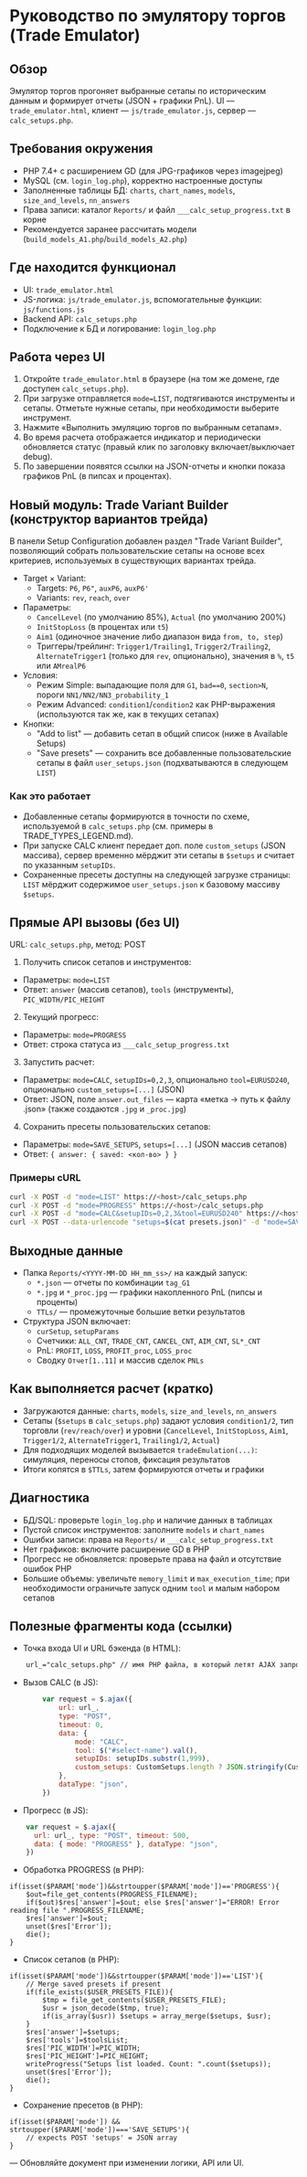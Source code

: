 # Руководство по эмулятору торгов (Trade Emulator)

## Обзор
Эмулятор торгов прогоняет выбранные сетапы по историческим данным и формирует отчеты (JSON + графики PnL). UI — `trade_emulator.html`, клиент — `js/trade_emulator.js`, сервер — `calc_setups.php`.

## Требования окружения
- PHP 7.4+ с расширением GD (для JPG-графиков через imagejpeg)
- MySQL (см. `login_log.php`), корректно настроенные доступы
- Заполненные таблицы БД: `charts`, `chart_names`, `models`, `size_and_levels`, `nn_answers`
- Права записи: каталог `Reports/` и файл `___calc_setup_progress.txt` в корне
- Рекомендуется заранее рассчитать модели (`build_models_A1.php`/`build_models_A2.php`)

## Где находится функционал
- UI: `trade_emulator.html`
- JS-логика: `js/trade_emulator.js`, вспомогательные функции: `js/functions.js`
- Backend API: `calc_setups.php`
- Подключение к БД и логирование: `login_log.php`

## Работа через UI
1. Откройте `trade_emulator.html` в браузере (на том же домене, где доступен `calc_setups.php`).
2. При загрузке отправляется `mode=LIST`, подтягиваются инструменты и сетапы. Отметьте нужные сетапы, при необходимости выберите инструмент.
3. Нажмите «Выполнить эмуляцию торгов по выбранным сетапам».
4. Во время расчета отображается индикатор и периодически обновляется статус (правый клик по заголовку включает/выключает debug).
5. По завершении появятся ссылки на JSON-отчеты и кнопки показа графиков PnL (в пипсах и процентах).

## Новый модуль: Trade Variant Builder (конструктор вариантов трейда)
В панели Setup Configuration добавлен раздел "Trade Variant Builder", позволяющий собрать пользовательские сетапы на основе всех критериев, используемых в существующих вариантах трейда.

- Target × Variant:
  - Targets: `P6`, `P6"`, `auxP6`, `auxP6'`
  - Variants: `rev`, `reach`, `over`
- Параметры:
  - `CancelLevel` (по умолчанию 85%), `Actual` (по умолчанию 200%)
  - `InitStopLoss` (в процентах или `t5`)
  - `Aim1` (одиночное значение либо диапазон вида `from, to, step`)
  - Триггеры/трейлинг: `Trigger1/Trailing1`, `Trigger2/Trailing2`, `AlternateTrigger1` (только для `rev`, опционально), значения в `%`, `t5` или `AMrealP6`
- Условия:
  - Режим Simple: выпадающие поля для `G1`, `bad==0`, `section>N`, пороги `NN1/NN2/NN3_probability_1`
  - Режим Advanced: `condition1`/`condition2` как PHP-выражения (используются так же, как в текущих сетапах)
- Кнопки:
  - "Add to list" — добавить сетап в общий список (ниже в Available Setups)
  - "Save presets" — сохранить все добавленные пользовательские сетапы в файл `user_setups.json` (подхватываются в следующем `LIST`)

### Как это работает
- Добавленные сетапы формируются в точности по схеме, используемой в `calc_setups.php` (см. примеры в TRADE_TYPES_LEGEND.md).
- При запуске CALC клиент передает доп. поле `custom_setups` (JSON массива), сервер временно мёрджит эти сетапы в `$setups` и считает по указанным `setupIDs`.
- Сохраненные пресеты доступны на следующей загрузке страницы: `LIST` мёрджит содержимое `user_setups.json` к базовому массиву `$setups`.

## Прямые API вызовы (без UI)
URL: `calc_setups.php`, метод: POST

1) Получить список сетапов и инструментов:
- Параметры: `mode=LIST`
- Ответ: `answer` (массив сетапов), `tools` (инструменты), `PIC_WIDTH/PIC_HEIGHT`

2) Текущий прогресс:
- Параметры: `mode=PROGRESS`
- Ответ: строка статуса из `___calc_setup_progress.txt`

3) Запустить расчет:
- Параметры: `mode=CALC`, `setupIDs=0,2,3`, опционально `tool=EURUSD240`, опционально `custom_setups=[...]` (JSON)
- Ответ: JSON, поле `answer.out_files` — карта «метка → путь к файлу .json» (также создаются `.jpg` и `_proc.jpg`)

4) Сохранить пресеты пользовательских сетапов:
- Параметры: `mode=SAVE_SETUPS`, `setups=[...]` (JSON массив сетапов)
- Ответ: `{ answer: { saved: <кол-во> } }`

### Примеры cURL
```bash
curl -X POST -d "mode=LIST" https://<host>/calc_setups.php
curl -X POST -d "mode=PROGRESS" https://<host>/calc_setups.php
curl -X POST -d "mode=CALC&setupIDs=0,2,3&tool=EURUSD240" https://<host>/calc_setups.php
curl -X POST --data-urlencode "setups=$(cat presets.json)" -d "mode=SAVE_SETUPS" https://<host>/calc_setups.php
```

## Выходные данные
- Папка `Reports/<YYYY-MM-DD HH_mm_ss>/` на каждый запуск:
  - `*.json` — отчеты по комбинации `tag_G1`
  - `*.jpg` и `*_proc.jpg` — графики накопленного PnL (пипсы и проценты)
  - `TTLs/` — промежуточные большие ветки результатов
- Структура JSON включает:
  - `curSetup`, `setupParams`
  - Счетчики: `ALL_CNT`, `TRADE_CNT`, `CANCEL_CNT`, `AIM_CNT`, `SL*_CNT`
  - PnL: `PROFIT`, `LOSS`, `PROFIT_proc`, `LOSS_proc`
  - Сводку `Отчет[1..11]` и массив сделок `PNLs`

## Как выполняется расчет (кратко)
- Загружаются данные: `charts`, `models`, `size_and_levels`, `nn_answers`
- Сетапы (`$setups` в `calc_setups.php`) задают условия `condition1/2`, тип торговли (`rev/reach/over`) и уровни (`CancelLevel`, `InitStopLoss`, `Aim1`, `Trigger1/2`, `AlternateTrigger1`, `Trailing1/2`, `Actual`)
- Для подходящих моделей вызывается `tradeEmulation(...)`: симуляция, переносы стопов, фиксация результатов
- Итоги копятся в `$TTLs`, затем формируются отчеты и графики

## Диагностика
- БД/SQL: проверьте `login_log.php` и наличие данных в таблицах
- Пустой список инструментов: заполните `models` и `chart_names`
- Ошибки записи: права на `Reports/` и `___calc_setup_progress.txt`
- Нет графиков: включите расширение GD в PHP
- Прогресс не обновляется: проверьте права на файл и отсутствие ошибок PHP
- Большие объемы: увеличьте `memory_limit` и `max_execution_time`; при необходимости ограничьте запуск одним `tool` и малым набором сетапов

## Полезные фрагменты кода (ссылки)
- Точка входа UI и URL бэкенда (в HTML):
```10:14:trade_emulator.html
    url_="calc_setups.php" // имя PHP файла, в который летят AJAX запросы
```
- Вызов CALC (в JS):
```85:104:js/trade_emulator.js
        var request = $.ajax({
            url: url_,
            type: "POST",
            timeout: 0,
            data: {
                mode: "CALC",
                tool: $("#select-name").val(),
                setupIDs: setupIDs.substr(1,999),
                custom_setups: CustomSetups.length ? JSON.stringify(CustomSetups) : ''
            },
            dataType: "json",
        })
```
- Прогресс (в JS):
```143:164:js/trade_emulator.js
    var request = $.ajax({
      url: url_, type: "POST", timeout: 500,
      data: { mode: "PROGRESS" }, dataType: "json",
    })
```
- Обработка PROGRESS (в PHP):
```251:260:calc_setups.php
if(isset($PARAM['mode'])&&strtoupper($PARAM['mode'])=='PROGRESS'){
    $out=file_get_contents(PROGRESS_FILENAME);
    if($out)$res['answer']=$out; else $res['answer']="ERROR! Error reading file ".PROGRESS_FILENAME;
    $res['answer']=$out;
    unset($res['Error']);
    die();
}
```
- Список сетапов (в PHP):
```279:288:calc_setups.php
if(isset($PARAM['mode'])&&strtoupper($PARAM['mode'])=='LIST'){
    // Merge saved presets if present
    if(file_exists($USER_PRESETS_FILE)){
        $tmp = file_get_contents($USER_PRESETS_FILE);
        $usr = json_decode($tmp, true);
        if(is_array($usr)) $setups = array_merge($setups, $usr);
    }
    $res['answer']=$setups;
    $res['tools']=$toolsList;
    $res['PIC_WIDTH']=PIC_WIDTH;
    $res['PIC_HEIGHT']=PIC_HEIGHT;
    writeProgress("Setups list loaded. Count: ".count($setups));
    unset($res['Error']);
    die();
}
```
- Сохранение пресетов (в PHP):
```...:...:calc_setups.php
if(isset($PARAM['mode']) && strtoupper($PARAM['mode'])==='SAVE_SETUPS'){
    // expects POST 'setups' = JSON array
}
```

— Обновляйте документ при изменении логики, API или UI. 

